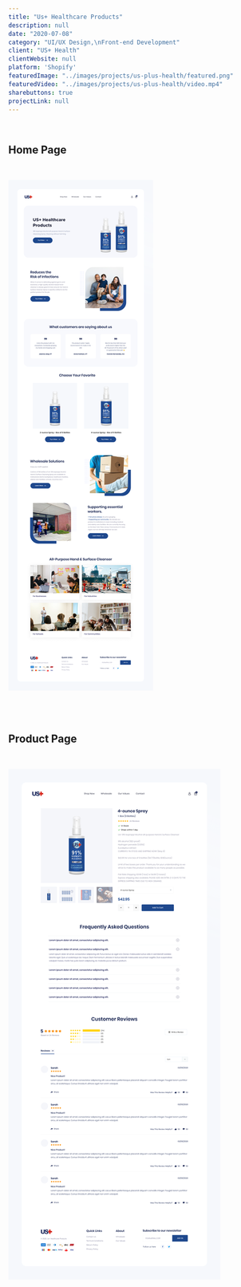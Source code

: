 ```yaml
---
title: "Us+ Healthcare Products"
description: null
date: "2020-07-08"
category: "UI/UX Design,\nFront-end Development"
client: "US+ Health"
clientWebsite: null
platform: 'Shopify'
featuredImage: "../images/projects/us-plus-health/featured.png"
featuredVideo: "../images/projects/us-plus-health/video.mp4"
sharebuttons: true
projectLink: null
---
```


<br />

## Home Page
<br />

![Home Page](../images/projects/us-plus-health/home-page.png)
<br />
<br />
<br />
<br />

## Product Page
<br />

![Product Page](../images/projects/us-plus-health/product-page.png)
<br />
<br />
<br />
<br />